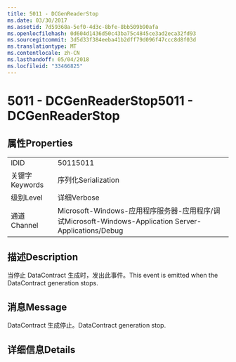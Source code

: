 ```yaml
---
title: 5011 - DCGenReaderStop
ms.date: 03/30/2017
ms.assetid: 7d59368a-5ef0-4d3c-8bfe-8bb509b90afa
ms.openlocfilehash: 0d604d1436d50c43ba75c4845ce3ad2eca32fd93
ms.sourcegitcommit: 3d5d33f384eeba41b2dff79d096f47ccc8d8f03d
ms.translationtype: MT
ms.contentlocale: zh-CN
ms.lasthandoff: 05/04/2018
ms.locfileid: "33466825"
---
```

# <a name="5011---dcgenreaderstop"></a><span data-ttu-id="04b62-102">5011 - DCGenReaderStop</span><span class="sxs-lookup"><span data-stu-id="04b62-102">5011 - DCGenReaderStop</span></span>
## <a name="properties"></a><span data-ttu-id="04b62-103">属性</span><span class="sxs-lookup"><span data-stu-id="04b62-103">Properties</span></span>  
  
|||  
|-|-|  
|<span data-ttu-id="04b62-104">ID</span><span class="sxs-lookup"><span data-stu-id="04b62-104">ID</span></span>|<span data-ttu-id="04b62-105">5011</span><span class="sxs-lookup"><span data-stu-id="04b62-105">5011</span></span>|  
|<span data-ttu-id="04b62-106">关键字</span><span class="sxs-lookup"><span data-stu-id="04b62-106">Keywords</span></span>|<span data-ttu-id="04b62-107">序列化</span><span class="sxs-lookup"><span data-stu-id="04b62-107">Serialization</span></span>|  
|<span data-ttu-id="04b62-108">级别</span><span class="sxs-lookup"><span data-stu-id="04b62-108">Level</span></span>|<span data-ttu-id="04b62-109">详细</span><span class="sxs-lookup"><span data-stu-id="04b62-109">Verbose</span></span>|  
|<span data-ttu-id="04b62-110">通道</span><span class="sxs-lookup"><span data-stu-id="04b62-110">Channel</span></span>|<span data-ttu-id="04b62-111">Microsoft-Windows-应用程序服务器-应用程序/调试</span><span class="sxs-lookup"><span data-stu-id="04b62-111">Microsoft-Windows-Application Server-Applications/Debug</span></span>|  
  
## <a name="description"></a><span data-ttu-id="04b62-112">描述</span><span class="sxs-lookup"><span data-stu-id="04b62-112">Description</span></span>  
 <span data-ttu-id="04b62-113">当停止 DataContract 生成时，发出此事件。</span><span class="sxs-lookup"><span data-stu-id="04b62-113">This event is emitted when the DataContract generation stops.</span></span>  
  
## <a name="message"></a><span data-ttu-id="04b62-114">消息</span><span class="sxs-lookup"><span data-stu-id="04b62-114">Message</span></span>  
 <span data-ttu-id="04b62-115">DataContract 生成停止。</span><span class="sxs-lookup"><span data-stu-id="04b62-115">DataContract generation stop.</span></span>  
  
## <a name="details"></a><span data-ttu-id="04b62-116">详细信息</span><span class="sxs-lookup"><span data-stu-id="04b62-116">Details</span></span>
